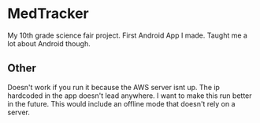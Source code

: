 # MedTracker
My 10th grade science fair project. First Android App I made. Taught me a lot about Android though.
## Other
Doesn't work if you run it because the AWS server isnt up. The ip hardcoded in the app doesn't lead anywhere.
I want to make this run better in the future. This would include an offline mode that doesn't rely on a server.

